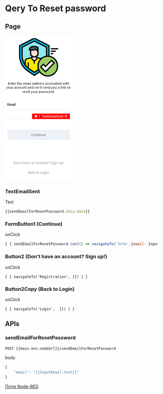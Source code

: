 # Qery To Reset password

## Page

![image-20230519143503437](media/image-20230519143503437.png)

### TextEmailSent

Text

```js
{{sendEmailForResetPassword.data.data}}
```

### FormButton1 (Continue)

onClick

```js
{ { sendEmailForResetPassword.run(() => navigateTo('Info',{email: InputEmail.text}), () =>  {}) } }
```

### Button2 (Don't have an account? Sign up!)

onClick

```
{ { navigateTo('Registration', {}) } }
```

### Button2Copy (Back to Login)

onClick

```
{ { navigateTo('Login',  {}) } }
```



## APIs

### sendEmailForResetPassword

```
POST {{main.env.nodeUrl}}/sendEmailForResetPassword
```

body

```js
{
	"email": "{{InputEmail.text}}"
}
```

[Потік Node-RED](node_sendEmailForResetPassword.md)
